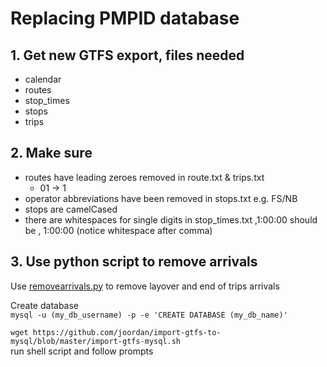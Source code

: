 ﻿# Replacing PMPID database

## 1. Get new GTFS export, files needed
- calendar
- routes
- stop_times
- stops
- trips

## 2. Make sure 
- routes have leading zeroes removed in route.txt & trips.txt
  - 01 -> 1
- operator abbreviations have been removed in stops.txt e.g. FS/NB
- stops are camelCased
- there are whitespaces for single digits in stop_times.txt
  ,1:00:00 should be , 1:00:00 (notice whitespace after comma)

## 3. Use python script to remove arrivals
Use [removearrivals.py](https://github.com/joordan/gtfs-layover-fix) to remove layover and end of trips arrivals 

Create database  
`mysql -u (my_db_username) -p -e 'CREATE DATABASE (my_db_name)'`

`wget https://github.com/joordan/import-gtfs-to-mysql/blob/master/import-gtfs-mysql.sh`  
run shell script and follow prompts
